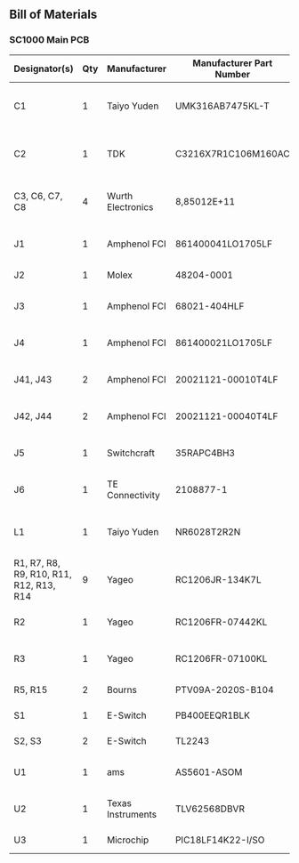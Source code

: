 ## Bill of Materials

### SC1000 Main PCB

| Designator(s) | Qty | Manufacturer | Manufacturer Part Number | Description | Package | Type | Mouser Part Number |
|---------------|-----|--------------|--------------------------|-------------|---------|------|--------------------|
| C1 | 1 | Taiyo Yuden | UMK316AB7475KL-T | Capacitor Ceramic 1206 4.7uF 16V X7R | 1206 | SMD | 963-UMK316AB7475KL-T |
| C2 | 1 | TDK | C3216X7R1C106M160AC | Capacitor Ceramic 1206 10uF 10v X7R | 1206 | SMD | 810-C3216X7R1C106M |
| C3, C6, C7, C8 | 4 | Wurth Electronics | 8,85012E+11 | Capacitor Ceramic 1206 0.1uF 10v X7R | 1206 | SMD | 710-885012208058 |
| J1 | 1 | Amphenol FCI | 861400041LO1705LF | Connector Header 4x1 2.54mm RA | TH4X1 | THRU-HOLE | 649-86140041LO1705LF |
| J2 | 1 | Molex | 48204-0001 | Connector USB Type A | 48204-0001 | THRU-HOLE | 538-48204-0001 |
| J3 | 1 | Amphenol FCI | 68021-404HLF | Connector Header 2x2 2.54mm RA | TH2X2 | THRU-HOLE | 649-68021-404HLF |
| J4 | 1 | Amphenol FCI | 861400021LO1705LF | Connector Header 2x1 2.54mm RA | TH2X1 | THRU-HOLE | 649-86140021LO1705LF |
| J41, J43 | 2 | Amphenol FCI | 20021121-00010T4LF | Connector Header 2x5 1.27mm | SMT2X5 | SMD | 649-221121-00010T4LF |
| J42, J44 | 2 | Amphenol FCI | 20021121-00040T4LF | Connector Header 2x20 1.27mm | SMT2X20 | SMD | 649-221121-00040T4LF |
| J5 | 1 | Switchcraft | 35RAPC4BH3 | Connector 3.5MM Stereo Jack | 35RAPC4BH3 | THRU-HOLE | 502-35RAPC4BH3 |
| J6 | 1 | TE Connectivity | 2108877-1 | Connector USB Type Micro-B | 2108877-1 | SMD + THRU-HOLE | 571-2108877-1 |
| L1 | 1 | Taiyo Yuden | NR6028T2R2N | Inductor 6028 2.2uH 3.7A 26mOhm | 6028 | SMD | 963-NR6028T2R2N |
| R1, R7, R8, R9, R10, R11, R12, R13, R14 | 9 | Yageo | RC1206JR-134K7L | Resistor 1206 4.7K 1/4W 20% | 1206 | SMD | 603-RC1206JR-134K7L |
| R2 | 1 | Yageo | RC1206FR-07442KL  | Resistor 1206 442K 1/4W 1% | 1206 | SMD | 603-RC1206FR-07442KL |
| R3 | 1 | Yageo | RC1206FR-07100KL | Resistor 1206 100K 1/4W 1% | 1206 | SMD | 603-RC1206FR-07100KL |
| R5, R15 | 2 | Bourns | PTV09A-2020S-B104 | Potentiometer 100K | PTV09A | THRU-HOLE | 652-PTV09A2020SB104 |
| S1 | 1 | E-Switch | PB400EEQR1BLK  | Switch DPST | PB400 | THRU-HOLE | 612-PB400EEQR1BLK |
| S2, S3 | 2 | E-Switch | TL2243 | Switch Dual SPST, Dual | TL2243 | THRU-HOLE | 612-TL2243 |
| U1 | 1 | ams | AS5601-ASOM | IC Rotary Sensor SOIC-8 | SOIC8 | SMD | 985-AS5601-ASOM |
| U2 | 1 | Texas Instruments | TLV62568DBVR | IC Buck Converter SOT23-5 | SOT-23-5 | SMD | TLV62568DBVR |
| U3 | 1 | Microchip  | PIC18LF14K22-I/SO | IC MCU PIC18 | SOIC20 | SMD | 579-PIC18LF14K22I/SO |
